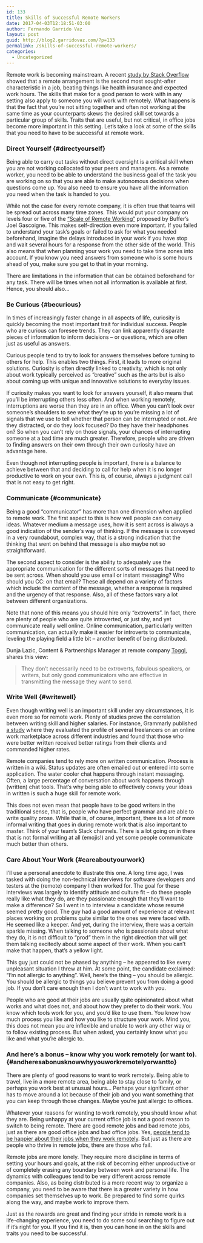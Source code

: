 ```yaml
---
id: 133
title: Skills of Successful Remote Workers
date: 2017-04-03T12:18:51-03:00
author: Fernando Garrido Vaz
layout: post
guid: http://blog2.garridovaz.com/?p=133
permalink: /skills-of-successful-remote-workers/
categories:
  - Uncategorized
---
```

Remote work is becoming mainstream. A recent [study by Stack Overflow](http://www.stackoverflow.com/insights/survey/2017) showed that a remote arrangement is the second most sought-after characteristic in a job, beating things like health insurance and expected work hours. The skills that make for a good person to work with in any setting also apply to someone you will work with remotely. What happens is that the fact that you’re not sitting together and often not working at the same time as your counterparts skews the desired skill set towards a particular group of skills. Traits that are useful, but not critical, in office jobs become more important in this setting. Let’s take a look at some of the skills that you need to have to be successful at remote work.

### Direct Yourself {#directyourself}

Being able to carry out tasks without direct oversight is a critical skill when you are not working collocated to your peers and managers. As a remote worker, you need to be able to understand the business goal of the task you are working on so that you are able to make autonomous decisions when questions come up. You also need to ensure you have all the information you need when the task is handed to you.

While not the case for every remote company, it is often true that teams will be spread out across many time zones. This would put your company on levels four or five of the [“Scale of Remote Working”](https://open.buffer.com/remote-working-scale) proposed by Buffer’s Joel Gascoigne. This makes self-direction even more important. If you failed to understand your task’s goals or failed to ask for what you needed beforehand, imagine the delays introduced in your work if you have stop and wait several hours for a response from the other side of the world. This also means that when planning your work you need to take time zones into account. If you know you need answers from someone who is some hours ahead of you, make sure you get to that in your morning. 

There are limitations in the information that can be obtained beforehand for any task. There will be times when not all information is available at first. Hence, you should also…

### Be Curious {#becurious}

In times of increasingly faster change in all aspects of life, curiosity is quickly becoming the most important trait for individual success. People who are curious can foresee trends. They can link apparently disparate pieces of information to inform decisions &#8211; or questions, which are often just as useful as answers.

Curious people tend to try to look for answers themselves before turning to others for help. This enables two things. First, it leads to more original solutions. Curiosity is often directly linked to creativity, which is not only about work typically perceived as “creative&#8221; such as the arts but is also about coming up with unique and innovative solutions to everyday issues.

If curiosity makes you want to look for answers yourself, it also means that you’ll be interrupting others less often. And when working remotely, interruptions are worse than they are in an office. When you can&#8217;t look over someone&#8217;s shoulders to see what they&#8217;re up to you’re missing a lot of signals that we use to tell whether that person can be interrupted or not. Are they distracted, or do they look focused? Do they have their headphones on? So when you can’t rely on those signals, your chances of interrupting someone at a bad time are much greater. Therefore, people who are driven to finding answers on their own through their own curiosity have an advantage here.

Even though not interrupting people is important, there is a balance to achieve between that and deciding to call for help when it is no longer productive to work on your own. This is, of course, always a judgment call that is not easy to get right.

### Communicate {#communicate}

Being a good “communicator&#8221; has more than one dimension when applied to remote work. The first aspect to this is how well people can convey ideas. Whatever medium a message uses, how it is sent across is always a good indication of the sender’s way of thinking. If the message is conveyed in a very roundabout, complex way, that is a strong indication that the thinking that went on behind that message is also maybe not so straightforward.

The second aspect to consider is the ability to adequately use the appropriate communication for the different sorts of messages that need to be sent across. When should you use email or instant messaging? Who should you CC: on that email? These all depend on a variety of factors which include the content of the message, whether a response is required and the urgency of that response. Also, all of these factors vary a lot between different organizations.

Note that none of this means you should hire only &#8220;extroverts&#8221;. In fact, there are plenty of people who are quite introverted, or just shy, and yet communicate really well online. Online communication, particularly written communication, can actually make it easier for introverts to communicate, leveling the playing field a little bit &#8211; another benefit of being distributed.

Dunja Lazic, Content & Partnerships Manager at remote company [Toggl](http:///toggl.com), shares this view:

> They don’t necessarily need to be extroverts, fabulous speakers, or writers, but only good communicators who are effective in transmitting the message they want to send. 

### Write Well {#writewell}

Even though writing well is an important skill under any circumstances, it is even more so for remote work. Plenty of studies prove the correlation between writing skill and higher salaries. For instance, Grammarly published [a study](https://www.grammarly.com/blog/strong-writing-skills-make-you-better-at-your-job-and-pay-more-infographic/) where they evaluated the profile of several freelancers on an online work marketplace across different industries and found that those who were better written received better ratings from their clients and commanded higher rates. 

Remote companies tend to rely more on written communication. Process is written in a wiki. Status updates are often emailed out or entered into some application. The water cooler chat happens through instant messaging. Often, a large percentage of conversation about work happens through (written) chat tools. That’s why being able to effectively convey your ideas in written is such a huge skill for remote work. 

This does not even mean that people have to be good writers in the traditional sense, that is, people who have perfect grammar and are able to write quality prose. While that is, of course, important, there is a lot of more informal writing that goes in during remote work that is also important to master. Think of your team’s Slack channels. There is a lot going on in there that is not formal writing at all (emojis!) and yet some people communicate much better than others.

### Care About Your Work {#careaboutyourwork}

I’ll use a personal anecdote to illustrate this one. A long time ago, I was tasked with doing the non-technical interviews for software developers and testers at the (remote) company I then worked for. The goal for these interviews was largely to identify attitude and culture fit &#8211; do these people really like what they do, are they passionate enough that they’ll want to make a difference? So I went in to interview a candidate whose resumé seemed pretty good. The guy had a good amount of experience at relevant places working on problems quite similar to the ones we were faced with. He seemed like a keeper. And yet, during the interview, there was a certain sparkle missing. When talking to someone who is passionate about what they do, it is not difficult to “prod&#8221; them in the right direction that will get them talking excitedly about some aspect of their work. When you can’t make that happen, that’s a yellow light.

This guy just could not be phased by anything &#8211; he appeared to like every unpleasant situation I threw at him. At some point, the candidate exclaimed: “I&#8217;m not allergic to anything”. Well, here’s the thing &#8211; you should be allergic. You should be allergic to things you believe prevent you from doing a good job. If you don’t care enough then I don’t want to work with you. 

People who are good at their jobs are usually quite opinionated about what works and what does not, and about how they prefer to do their work. You know which tools work for you, and you’d like to use them. You know how much process you like and how you like to structure your work. Mind you, this does not mean you are inflexible and unable to work any other way or to follow existing process. But when asked, you certainly know what you like and what you&#8217;re allergic to.

### And here&#8217;s a bonus &#8211; know why you work remotely (or want to). {#andheresabonusknowwhyyouworkremotelyorwantto}

There are plenty of good reasons to want to work remotely. Being able to travel, live in a more remote area, being able to stay close to family, or perhaps you work best at unusual hours… Perhaps your significant other has to move around a lot because of their job and you want something that you can keep through those changes. Maybe you’re just allergic to offices. 

Whatever your reasons for wanting to work remotely, you should know what they are. Being unhappy at your current office job is not a good reason to switch to being remote. There are good remote jobs and bad remote jobs, just as there are good office jobs and bad office jobs. Yes, [people tend to be happier about their jobs when they work remotely](). But just as there are people who thrive in remote jobs, there are those who fail. 

Remote jobs are more lonely. They require more discipline in terms of setting your hours and goals, at the risk of becoming either unproductive or of completely erasing any boundary between work and personal life. The dynamics with colleagues tend to be very different across remote companies. Also, as being distributed is a more recent way to organize a company, you need to be aware that there is a greater variety in how companies set themselves up to work. Be prepared to find some quirks along the way, and maybe work to improve them.

Just as the rewards are great and finding your stride in remote work is a life-changing experience, you need to do some soul searching to figure out if it’s right for you. If you find it is, then you can hone in on the skills and traits you need to be successful.